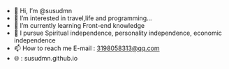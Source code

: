 - 👋 Hi, I’m @susudmn
- 👀 I’m interested in travel,life and programming...
- 🌱 I’m currently learning Front-end knowledge
- 💞️ I pursue Spiritual independence, personality independence, economic independence
- 📫 How to reach me E-mail : 3198058313@qq.com
- 🌐 : susudmn.github.io
<!---
susudmn/susudmn is a ✨ special ✨ repository because its `README.md` (this file) appears on your GitHub profile.
You can click the Preview link to take a look at your changes.
--->
